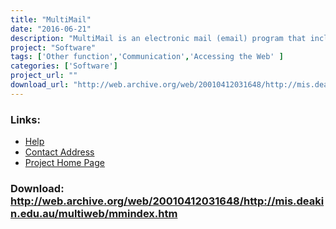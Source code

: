 ```yaml
---
title: "MultiMail"
date: "2016-06-21"
description: "MultiMail is an electronic mail (email) program that includes word prediction and gives you a range of interface and user options. MultiMail should improve email communication opportunities for Internet users with a disability. MultiMail was originally designed for Windows 3.x/95 so that consumers with older computer equipment could use this free product. A 32- bit version for Windows 95/98/2000 has now been implemented.  (Note: Original links were broken - only found on Internet Archive Wayback Machine !)"
project: "Software"
tags: ['Other function','Communication','Accessing the Web' ]
categories: ['Software']
project_url: ""
download_url: "http://web.archive.org/web/20010412031648/http://mis.deakin.edu.au/multiweb/mmindex.htm"
---
```



### Links:
- <a href="http://www.deakin.edu.au/buslaw/infosys/multiweb/Training/training.htm">Help</a>
- <a href="mailto:susank@deakin.edu.au">Contact Address</a>
- <a href="http://web.archive.org/web/20010412031648/http://mis.deakin.edu.au/multiweb/mmindex.htm">Project Home Page</a>

### Download: http://web.archive.org/web/20010412031648/http://mis.deakin.edu.au/multiweb/mmindex.htm 